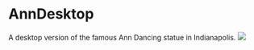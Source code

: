 # AnnDesktop
A desktop version of the famous Ann Dancing statue in Indianapolis. 
![](https://github.com/benji-8229/AnnDesktop/blob/main/downscaled_media.gif?raw=true)
